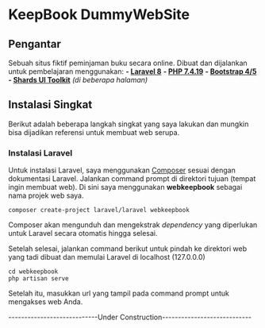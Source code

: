 # KeepBook DummyWebSite
## Pengantar
Sebuah situs fiktif peminjaman buku secara online.
Dibuat dan dijalankan untuk pembelajaran menggunakan:
**- [Laravel 8][1]**
**- [PHP 7.4.19][2]**
**- [Bootstrap 4/5][3]**
**- [Shards UI Toolkit][4]** *(di beberapa halaman)*

## Instalasi Singkat
Berikut adalah beberapa langkah singkat yang saya lakukan dan mungkin bisa dijadikan referensi untuk membuat web serupa.
### Instalasi Laravel
Untuk instalasi Laravel, saya menggunakan [Composer][5] sesuai dengan dokumentasi Laravel. Jalankan command prompt di direktori tujuan (tempat ingin membuat web). Di sini saya menggunakan **webkeepbook** sebagai nama projek web saya.

    composer create-project laravel/laravel webkeepbook

Composer akan mengunduh dan mengekstrak *dependency* yang diperlukan untuk Laravel secara otomatis hingga selesai.

Setelah selesai, jalankan command berikut untuk pindah ke direktori web yang tadi dibuat dan memulai Laravel di localhost (127.0.0.0)

    cd webkeepbook
    php artisan serve

Setelah itu, masukkan url yang tampil pada command prompt untuk mengakses web Anda.

----------------------------Under Construction----------------------------

[1]: https://laravel.com "Laravel"
[2]: https://www.php.net "PHP"
[3]: https://getbootstrap.com "Bootstrap"
[4]:https://designrevision.com/docs/shards/ "Shard"
[5]: https://getcomposer.org "Composer"
